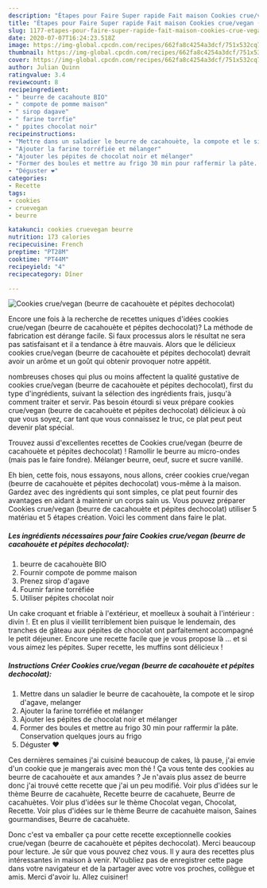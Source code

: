 ```yaml
---
description: "Étapes pour Faire Super rapide Fait maison Cookies crue/vegan (beurre de cacahouète et pépites dechocolat)"
title: "Étapes pour Faire Super rapide Fait maison Cookies crue/vegan (beurre de cacahouète et pépites dechocolat)"
slug: 1177-etapes-pour-faire-super-rapide-fait-maison-cookies-crue-vegan-beurre-de-cacahouete-et-pepites-dechocolat
date: 2020-07-07T16:24:23.518Z
image: https://img-global.cpcdn.com/recipes/662fa8c4254a3dcf/751x532cq70/cookies-cruevegan-beurre-de-cacahouete-et-pepites-dechocolat-photo-principale-de-la-recette.jpg
thumbnail: https://img-global.cpcdn.com/recipes/662fa8c4254a3dcf/751x532cq70/cookies-cruevegan-beurre-de-cacahouete-et-pepites-dechocolat-photo-principale-de-la-recette.jpg
cover: https://img-global.cpcdn.com/recipes/662fa8c4254a3dcf/751x532cq70/cookies-cruevegan-beurre-de-cacahouete-et-pepites-dechocolat-photo-principale-de-la-recette.jpg
author: Julian Quinn
ratingvalue: 3.4
reviewcount: 8
recipeingredient:
- " beurre de cacahoute BIO"
- " compote de pomme maison"
- " sirop dagave"
- " farine torrfie"
- " ppites chocolat noir"
recipeinstructions:
- "Mettre dans un saladier le beurre de cacahouète, la compote et le sirop d&#39;agave, melanger"
- "Ajouter la farine torréfiée et mélanger"
- "Ajouter les pépites de chocolat noir et mélanger"
- "Former des boules et mettre au frigo 30 min pour raffermir la pâte. Conservation quelques jours au frigo"
- "Déguster ❤️"
categories:
- Recette
tags:
- cookies
- cruevegan
- beurre

katakunci: cookies cruevegan beurre 
nutrition: 173 calories
recipecuisine: French
preptime: "PT28M"
cooktime: "PT44M"
recipeyield: "4"
recipecategory: Dîner

---
```



![Cookies crue/vegan (beurre de cacahouète et pépites dechocolat)](https://img-global.cpcdn.com/recipes/662fa8c4254a3dcf/751x532cq70/cookies-cruevegan-beurre-de-cacahouete-et-pepites-dechocolat-photo-principale-de-la-recette.jpg)

Encore une fois à la recherche de recettes uniques d'idées cookies crue/vegan (beurre de cacahouète et pépites dechocolat)? La méthode de fabrication est dérange facile. Si faux processus alors le résultat ne sera pas satisfaisant et il a tendance à être mauvais. Alors que le délicieux cookies crue/vegan (beurre de cacahouète et pépites dechocolat) devrait avoir un arôme et un goût qui obtenir provoquer notre appétit.

nombreuses choses qui plus ou moins affectent la qualité gustative de cookies crue/vegan (beurre de cacahouète et pépites dechocolat), first du type d'ingrédients, suivant la sélection des ingrédients frais, jusqu'à comment traiter et servir. Pas besoin étourdi si veux prépare cookies crue/vegan (beurre de cacahouète et pépites dechocolat) délicieux à où que vous soyez, car tant que vous connaissez le truc, ce plat peut peut devenir plat spécial.

Trouvez aussi d&#39;excellentes recettes de Cookies crue/vegan (beurre de cacahouète et pépites dechocolat) ! Ramollir le beurre au micro-ondes (mais pas le faire fondre). Mélanger beurre, oeuf, sucre et sucre vanillé.


Eh bien, cette fois, nous essayons, nous allons, créer cookies crue/vegan (beurre de cacahouète et pépites dechocolat) vous-même à la maison. Gardez avec des ingrédients qui sont simples, ce plat peut fournir des avantages en aidant à maintenir un corps sain us. Vous pouvez préparer Cookies crue/vegan (beurre de cacahouète et pépites dechocolat) utiliser 5 matériau et 5 étapes création. Voici les comment dans faire le plat.

<!--inarticleads1-->

##### Les ingrédients nécessaires pour faire Cookies crue/vegan (beurre de cacahouète et pépites dechocolat):

1.   beurre de cacahouète BIO
1. Fournir  compote de pomme maison
1. Prenez  sirop d&#39;agave
1. Fournir  farine torréfiée
1. Utiliser  pépites chocolat noir


Un cake croquant et friable à l&#39;extérieur, et moelleux à souhait à l&#39;intérieur : divin !. Et en plus il vieillit terriblement bien puisque le lendemain, des tranches de gâteau aux pépites de chocolat ont parfaitement accompagné le petit déjeuner. Encore une recette facile que je vous propose là … et si vous aimez les pépites. Super recette, les muffins sont délicieux ! 

<!--inarticleads2-->

##### Instructions Créer Cookies crue/vegan (beurre de cacahouète et pépites dechocolat):

1. Mettre dans un saladier le beurre de cacahouète, la compote et le sirop d&#39;agave, melanger
1. Ajouter la farine torréfiée et mélanger
1. Ajouter les pépites de chocolat noir et mélanger
1. Former des boules et mettre au frigo 30 min pour raffermir la pâte. Conservation quelques jours au frigo
1. Déguster ❤️


Ces dernières semaines j&#39;ai cuisiné beaucoup de cakes, là pause, j&#39;ai envie d&#39;un cookie que je mangerais avec mon thé ! Ça vous tente des cookies au beurre de cacahouète et aux amandes ? Je n&#39;avais plus assez de beurre donc j&#39;ai trouvé cette recette que j&#39;ai un peu modifié. Voir plus d&#39;idées sur le thème Beurre de cacahuète, Recette beurre de cacahuete, Beurre de cacahuètes. Voir plus d&#39;idées sur le thème Chocolat vegan, Chocolat, Recette. Voir plus d&#39;idées sur le thème Beurre de cacahuète maison, Saines gourmandises, Beurre de cacahuète. 


Donc c'est va emballer ça pour cette recette exceptionnelle cookies crue/vegan (beurre de cacahouète et pépites dechocolat). Merci beaucoup pour lecture. Je sûr que vous pouvez chez vous. Il y aura des recettes plus  intéressantes in maison à venir. N'oubliez pas de enregistrer cette page dans votre navigateur et de la partager avec votre vos proches, collègue et amis. Merci d'avoir lu. Allez cuisiner!
